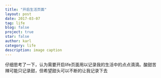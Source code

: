 ```yaml
---
title: "开启生活页面"
layout: post
date: 2017-03-07
tag: life
blog: false
project: true
star: false
author: karl
category: life
description: image caption
---  
```


仔细思考了一下，认为需要开启life页面用以记录我的生活中的点点滴滴。酸甜苦辣可能只记录甜，但希望甜头可以不断的让我记录下去